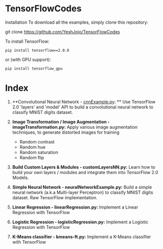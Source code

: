 # TensorFlowCodes

Installation
To download all the examples, simply clone this repository:

git clone https://github.com/YeshJojo/TensorFlowCodes

To install TensorFlow:
```
pip install tensorflow==2.0.0
```
or (with GPU support):
```
pip install tensorflow_gpu
```

# Index

1. **Convolutional Neural Network - [cnnExample.py](https://github.com/YeshJojo/TensorFlowCodes/blob/master/cnnExample.py"): **
   Use TensorFlow 2.0 'layers' and 'model' API to build a convolutional neural network to classify MNIST digits dataset.
  
  
2. **Image Transformation / Image Augmentation - imageTransformation.py:**
   Apply various image augmentation techniques, to generate distorted images for training
    * Random contrast
    * Random hue
    * Random saturation
    * Random flip
  
3. **Build Custom Layers & Modules - customLayersNN.py:**
   Learn how to build your own layers / modules and integrate them into TensorFlow 2.0 Models.
    
4. **Simple Neural Network - neuralNetworkExample.py:**
   Build a simple neural network (a.k.a Multi-layer Perceptron) to classify MNIST digits dataset. Raw TensorFlow implementation.
    
5. **Linear Regression - linearRegression.py:**
   Implement a Linear Regression with TensorFlow

6. **Logistic Regression - logisticRegression.py:**
   Implement a Logistic Regression with TensorFlow
    
7. **K-Means classifier - kmeans-ft.py:**
   Implement a K-Means classifier with TensorFlow
